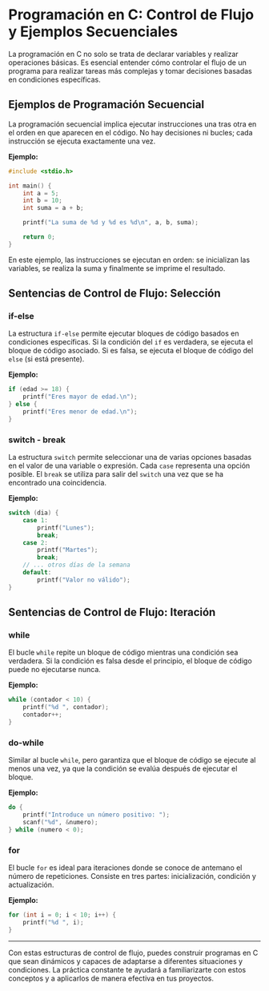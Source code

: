 # Programación en C: Control de Flujo y Ejemplos Secuenciales

La programación en C no solo se trata de declarar variables y realizar operaciones básicas. Es esencial entender cómo controlar el flujo de un programa para realizar tareas más complejas y tomar decisiones basadas en condiciones específicas.

## Ejemplos de Programación Secuencial

La programación secuencial implica ejecutar instrucciones una tras otra en el orden en que aparecen en el código. No hay decisiones ni bucles; cada instrucción se ejecuta exactamente una vez.

**Ejemplo:**

```c
#include <stdio.h>

int main() {
    int a = 5;
    int b = 10;
    int suma = a + b;

    printf("La suma de %d y %d es %d\n", a, b, suma);

    return 0;
}
```

En este ejemplo, las instrucciones se ejecutan en orden: se inicializan las variables, se realiza la suma y finalmente se imprime el resultado.

## Sentencias de Control de Flujo: Selección

### if-else

La estructura `if-else` permite ejecutar bloques de código basados en condiciones específicas. Si la condición del `if` es verdadera, se ejecuta el bloque de código asociado. Si es falsa, se ejecuta el bloque de código del `else` (si está presente).

**Ejemplo:**

```c
if (edad >= 18) {
    printf("Eres mayor de edad.\n");
} else {
    printf("Eres menor de edad.\n");
}
```

### switch - break

La estructura `switch` permite seleccionar una de varias opciones basadas en el valor de una variable o expresión. Cada `case` representa una opción posible. El `break` se utiliza para salir del `switch` una vez que se ha encontrado una coincidencia.

**Ejemplo:**

```c
switch (dia) {
    case 1:
        printf("Lunes");
        break;
    case 2:
        printf("Martes");
        break;
    // ... otros días de la semana
    default:
        printf("Valor no válido");
}
```

## Sentencias de Control de Flujo: Iteración

### while

El bucle `while` repite un bloque de código mientras una condición sea verdadera. Si la condición es falsa desde el principio, el bloque de código puede no ejecutarse nunca.

**Ejemplo:**

```c
while (contador < 10) {
    printf("%d ", contador);
    contador++;
}
```

### do-while

Similar al bucle `while`, pero garantiza que el bloque de código se ejecute al menos una vez, ya que la condición se evalúa después de ejecutar el bloque.

**Ejemplo:**

```c
do {
    printf("Introduce un número positivo: ");
    scanf("%d", &numero);
} while (numero < 0);
```

### for

El bucle `for` es ideal para iteraciones donde se conoce de antemano el número de repeticiones. Consiste en tres partes: inicialización, condición y actualización.

**Ejemplo:**

```c
for (int i = 0; i < 10; i++) {
    printf("%d ", i);
}
```

---

Con estas estructuras de control de flujo, puedes construir programas en C que sean dinámicos y capaces de adaptarse a diferentes situaciones y condiciones. La práctica constante te ayudará a familiarizarte con estos conceptos y a aplicarlos de manera efectiva en tus proyectos.
